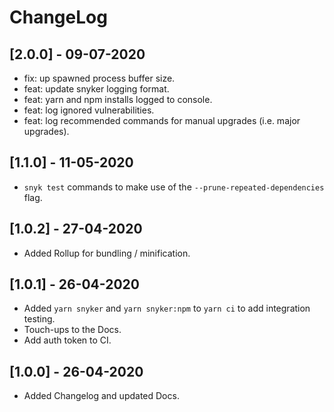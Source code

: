 # ChangeLog

## [2.0.0] - 09-07-2020

- fix: up spawned process buffer size.
- feat: update snyker logging format.
- feat: yarn and npm installs logged to console.
- feat: log ignored vulnerabilities.
- feat: log recommended commands for manual upgrades (i.e. major upgrades).

## [1.1.0] - 11-05-2020

- `snyk test` commands to make use of the `--prune-repeated-dependencies` flag.

## [1.0.2] - 27-04-2020

- Added Rollup for bundling / minification.

## [1.0.1] - 26-04-2020

- Added `yarn snyker` and `yarn snyker:npm` to `yarn ci` to add integration testing.
- Touch-ups to the Docs.
- Add auth token to CI.

## [1.0.0] - 26-04-2020

- Added Changelog and updated Docs.
